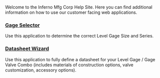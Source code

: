 Welcome to the Inferno Mfg Corp Help Site.  Here you can find additional information on how to use our customer facing web applications.

### [Gage Selector](./gage-selector.md)  
Use this application to determine the correct Level Gage Size and Series.  

### [Datasheet Wizard](./datasheet-wizard.md)
Use this application to fully define a datasheet for your Level Gage / Gage Valve Combo (includes materials of construction options, valve customization, accessory options).  
